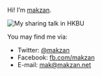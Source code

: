 Hi! I’m [makzan].

![My sharing talk in HKBU](/images/hkbu-sharing.jpg "My sharing talk in HKBU. Photo credit: Dick Chan.")

You may find me via:

- Twitter: [@makzan]
- Facebook: [fb.com/makzan][fb]
- E-mail: [mak@makzan.net][email]


[@makzan]: https://twitter.com/intent/tweet?screen_name=makzan
[fb]: http://fb.com/makzan
[email]: mailto:mak@makzan.net
[makzan]: /about/ "About Makzan"